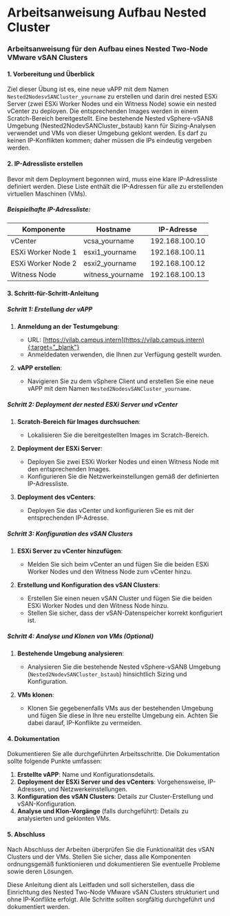 # Arbeitsanweisung Aufbau Nested Cluster

### Arbeitsanweisung für den Aufbau eines Nested Two-Node VMware vSAN Clusters

#### 1. Vorbereitung und Überblick

Ziel dieser Übung ist es, eine neue vAPP mit dem Namen `Nested2NodesvSANCluster_yourname` zu erstellen und darin drei nested ESXi Server (zwei ESXi Worker Nodes und ein Witness Node) sowie ein nested vCenter zu deployen. Die entsprechenden Images werden in einem Scratch-Bereich bereitgestellt. Eine bestehende Nested vSphere-vSAN8 Umgebung (Nested2NodevSANCluster_bstaub) kann für Sizing-Analysen verwendet und VMs von dieser Umgebung geklont werden. Es darf zu keinen IP-Konflikten kommen; daher müssen die IPs eindeutig vergeben werden.

#### 2. IP-Adressliste erstellen

Bevor mit dem Deployment begonnen wird, muss eine klare IP-Adressliste definiert werden. Diese Liste enthält die IP-Adressen für alle zu erstellenden virtuellen Maschinen (VMs).

##### Beispielhafte IP-Adressliste:

| Komponente             | Hostname                  | IP-Adresse      |
|------------------------|---------------------------|-----------------|
| vCenter                | vcsa_yourname             | 192.168.100.10  |
| ESXi Worker Node 1     | esxi1_yourname            | 192.168.100.11  |
| ESXi Worker Node 2     | esxi2_yourname            | 192.168.100.12  |
| Witness Node           | witness_yourname          | 192.168.100.13  |

#### 3. Schritt-für-Schritt-Anleitung

##### Schritt 1: Erstellung der vAPP

1. **Anmeldung an der Testumgebung**:
   - URL: [https://vilab.campus.intern](https://vilab.campus.intern){:target="_blank"}
   - Anmeldedaten verwenden, die Ihnen zur Verfügung gestellt wurden.

2. **vAPP erstellen**:
   - Navigieren Sie zu dem vSphere Client und erstellen Sie eine neue vAPP mit dem Namen `Nested2NodesvSANCluster_yourname`.

##### Schritt 2: Deployment der nested ESXi Server und vCenter

1. **Scratch-Bereich für Images durchsuchen**:
   - Lokalisieren Sie die bereitgestellten Images im Scratch-Bereich.

2. **Deployment der ESXi Server**:
   - Deployen Sie zwei ESXi Worker Nodes und einen Witness Node mit den entsprechenden Images.
   - Konfigurieren Sie die Netzwerkeinstellungen gemäß der definierten IP-Adressliste.

3. **Deployment des vCenters**:
   - Deployen Sie das vCenter und konfigurieren Sie es mit der entsprechenden IP-Adresse.

##### Schritt 3: Konfiguration des vSAN Clusters

1. **ESXi Server zu vCenter hinzufügen**:
   - Melden Sie sich beim vCenter an und fügen Sie die beiden ESXi Worker Nodes und den Witness Node zum vCenter hinzu.

2. **Erstellung und Konfiguration des vSAN Clusters**:
   - Erstellen Sie einen neuen vSAN Cluster und fügen Sie die beiden ESXi Worker Nodes und den Witness Node hinzu.
   - Stellen Sie sicher, dass der vSAN-Datenspeicher korrekt konfiguriert ist.

##### Schritt 4: Analyse und Klonen von VMs (Optional)

1. **Bestehende Umgebung analysieren**:
   - Analysieren Sie die bestehende Nested vSphere-vSAN8 Umgebung (`Nested2NodevSANCluster_bstaub`) hinsichtlich Sizing und Konfiguration.

2. **VMs klonen**:
   - Klonen Sie gegebenenfalls VMs aus der bestehenden Umgebung und fügen Sie diese in Ihre neu erstellte Umgebung ein. Achten Sie dabei darauf, IP-Konflikte zu vermeiden.

#### 4. Dokumentation

Dokumentieren Sie alle durchgeführten Arbeitsschritte. Die Dokumentation sollte folgende Punkte umfassen:

1. **Erstellte vAPP**: Name und Konfigurationsdetails.
2. **Deployment der ESXi Server und des vCenters**: Vorgehensweise, IP-Adressen, und Netzwerkeinstellungen.
3. **Konfiguration des vSAN Clusters**: Details zur Cluster-Erstellung und vSAN-Konfiguration.
4. **Analyse und Klon-Vorgänge** (falls durchgeführt): Details zu analysierten und geklonten VMs.

#### 5. Abschluss

Nach Abschluss der Arbeiten überprüfen Sie die Funktionalität des vSAN Clusters und der VMs. Stellen Sie sicher, dass alle Komponenten ordnungsgemäß funktionieren und dokumentieren Sie eventuelle Probleme sowie deren Lösungen.



Diese Anleitung dient als Leitfaden und soll sicherstellen, dass die Einrichtung des Nested Two-Node VMware vSAN Clusters strukturiert und ohne IP-Konflikte erfolgt. Alle Schritte sollten sorgfältig durchgeführt und dokumentiert werden.